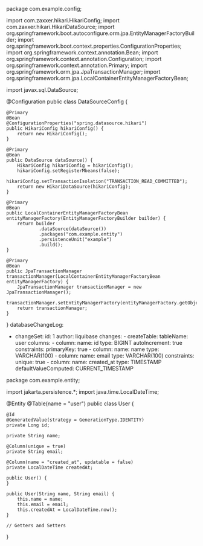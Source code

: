 package com.example.config;

import com.zaxxer.hikari.HikariConfig;
import com.zaxxer.hikari.HikariDataSource;
import org.springframework.boot.autoconfigure.orm.jpa.EntityManagerFactoryBuilder;
import org.springframework.boot.context.properties.ConfigurationProperties;
import org.springframework.context.annotation.Bean;
import org.springframework.context.annotation.Configuration;
import org.springframework.context.annotation.Primary;
import org.springframework.orm.jpa.JpaTransactionManager;
import org.springframework.orm.jpa.LocalContainerEntityManagerFactoryBean;

import javax.sql.DataSource;

@Configuration
public class DataSourceConfig {

    @Primary
    @Bean
    @ConfigurationProperties("spring.datasource.hikari")
    public HikariConfig hikariConfig() {
        return new HikariConfig();
    }

    @Primary
    @Bean
    public DataSource dataSource() {
        HikariConfig hikariConfig = hikariConfig();
        hikariConfig.setRegisterMbeans(false);
        hikariConfig.setTransactionIsolation("TRANSACTION_READ_COMMITTED");
        return new HikariDataSource(hikariConfig);
    }

    @Primary
    @Bean
    public LocalContainerEntityManagerFactoryBean entityManagerFactory(EntityManagerFactoryBuilder builder) {
        return builder
                .dataSource(dataSource())
                .packages("com.example.entity")
                .persistenceUnit("example")
                .build();
    }

    @Primary
    @Bean
    public JpaTransactionManager transactionManager(LocalContainerEntityManagerFactoryBean entityManagerFactory) {
        JpaTransactionManager transactionManager = new JpaTransactionManager();
        transactionManager.setEntityManagerFactory(entityManagerFactory.getObject());
        return transactionManager;
    }
}
databaseChangeLog:
  - changeSet:
      id: 1
      author: liquibase
      changes:
        - createTable:
            tableName: user
            columns:
              - column:
                  name: id
                  type: BIGINT
                  autoIncrement: true
                  constraints:
                    primaryKey: true
              - column:
                  name: name
                  type: VARCHAR(100)
              - column:
                  name: email
                  type: VARCHAR(100)
                  constraints:
                    unique: true
              - column:
                  name: created_at
                  type: TIMESTAMP
                  defaultValueComputed: CURRENT_TIMESTAMP

package com.example.entity;

import jakarta.persistence.*;
import java.time.LocalDateTime;

@Entity
@Table(name = "user")
public class User {

    @Id
    @GeneratedValue(strategy = GenerationType.IDENTITY)
    private Long id;

    private String name;

    @Column(unique = true)
    private String email;

    @Column(name = "created_at", updatable = false)
    private LocalDateTime createdAt;

    public User() {
    }

    public User(String name, String email) {
        this.name = name;
        this.email = email;
        this.createdAt = LocalDateTime.now();
    }

    // Getters and Setters
}
